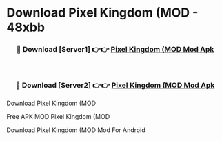# Download Pixel Kingdom (MOD - 48xbb



<div align="center">
<h3>🔴 Download [Server1] 👉👉 <a href="https://momento.my/?title=Pixel_Kingdom_(MOD">Pixel Kingdom (MOD Mod Apk</a></h3><br>

<h3>🔴 Download [Server2] 👉👉 <a href="https://momento.my/?title=Pixel_Kingdom_(MOD">Pixel Kingdom (MOD Mod Apk</a></h3>
</div>



Download Pixel Kingdom (MOD 

Free APK MOD Pixel Kingdom (MOD 

Download Pixel Kingdom (MOD Mod For Android
